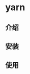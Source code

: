 <!--
 * @Author: tangdaoyong
 * @Date: 2021-05-26 11:06:21
 * @LastEditors: tangdaoyong
 * @LastEditTime: 2021-05-26 11:08:42
 * @Description: yarn
-->
# yarn

## 介绍

## 安装

## 使用